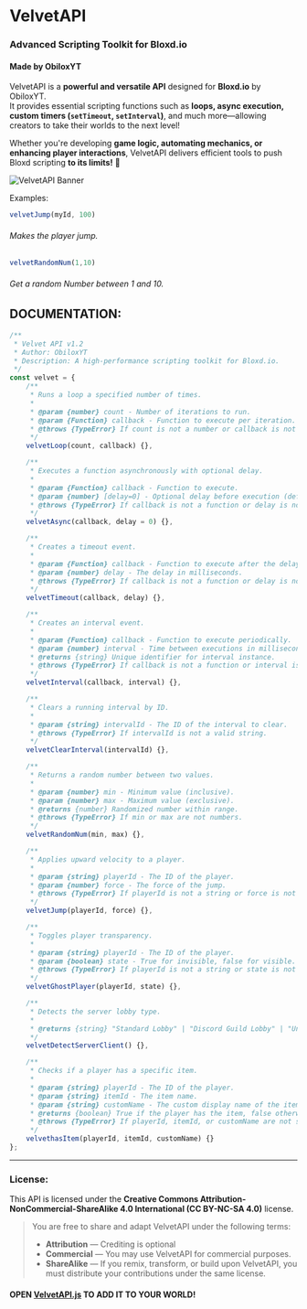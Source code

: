 # **VelvetAPI**  
### **Advanced Scripting Toolkit for Bloxd.io**  
#### **Made by ObiloxYT**  

VelvetAPI is a **powerful and versatile API** designed for **Bloxd.io** by ObiloxYT.  
It provides essential scripting functions such as **loops, async execution, custom timers (`setTimeout`, `setInterval`)**, and much more—allowing creators to take their worlds to the next level!  

Whether you're developing **game logic, automating mechanics, or enhancing player interactions**, VelvetAPI delivers efficient tools to push Bloxd scripting **to its limits!** 🚀  

![VelvetAPI Banner](main/VelvetAPI_Banner.png)

Examples:

```js
velvetJump(myId, 100)
```
###### Makes the player jump.

```js
velvetRandomNum(1,10)
```
###### Get a random Number between 1 and 10.

## DOCUMENTATION:
```js
/**
 * Velvet API v1.2  
 * Author: ObiloxYT  
 * Description: A high-performance scripting toolkit for Bloxd.io.  
 */
const velvet = {
    /**
     * Runs a loop a specified number of times.
     *
     * @param {number} count - Number of iterations to run.
     * @param {Function} callback - Function to execute per iteration.
     * @throws {TypeError} If count is not a number or callback is not a function.
     */
    velvetLoop(count, callback) {},

    /**
     * Executes a function asynchronously with optional delay.
     *
     * @param {Function} callback - Function to execute.
     * @param {number} [delay=0] - Optional delay before execution (default 0ms).
     * @throws {TypeError} If callback is not a function or delay is not a number.
     */
    velvetAsync(callback, delay = 0) {},

    /**
     * Creates a timeout event.
     *
     * @param {Function} callback - Function to execute after the delay.
     * @param {number} delay - The delay in milliseconds.
     * @throws {TypeError} If callback is not a function or delay is not a number.
     */
    velvetTimeout(callback, delay) {},

    /**
     * Creates an interval event.
     *
     * @param {Function} callback - Function to execute periodically.
     * @param {number} interval - Time between executions in milliseconds.
     * @returns {string} Unique identifier for interval instance.
     * @throws {TypeError} If callback is not a function or interval is not a number.
     */
    velvetInterval(callback, interval) {},

    /**
     * Clears a running interval by ID.
     *
     * @param {string} intervalId - The ID of the interval to clear.
     * @throws {TypeError} If intervalId is not a valid string.
     */
    velvetClearInterval(intervalId) {},

    /**
     * Returns a random number between two values.
     *
     * @param {number} min - Minimum value (inclusive).
     * @param {number} max - Maximum value (exclusive).
     * @returns {number} Randomized number within range.
     * @throws {TypeError} If min or max are not numbers.
     */
    velvetRandomNum(min, max) {},

    /**
     * Applies upward velocity to a player.
     *
     * @param {string} playerId - The ID of the player.
     * @param {number} force - The force of the jump.
     * @throws {TypeError} If playerId is not a string or force is not a number.
     */
    velvetJump(playerId, force) {},

    /**
     * Toggles player transparency.
     *
     * @param {string} playerId - The ID of the player.
     * @param {boolean} state - True for invisible, false for visible.
     * @throws {TypeError} If playerId is not a string or state is not a boolean.
     */
    velvetGhostPlayer(playerId, state) {},

    /**
     * Detects the server lobby type.
     *
     * @returns {string} "Standard Lobby" | "Discord Guild Lobby" | "Unknown Lobby Type"
     */
    velvetDetectServerClient() {},

    /**
     * Checks if a player has a specific item.
     *
     * @param {string} playerId - The ID of the player.
     * @param {string} itemId - The item name.
     * @param {string} customName - The custom display name of the item.
     * @returns {boolean} True if the player has the item, false otherwise.
     * @throws {TypeError} If playerId, itemId, or customName are not strings.
     */
    velvethasItem(playerId, itemId, customName) {}
};
```

---

### License: 
This API is licensed under the **Creative Commons Attribution-NonCommercial-ShareAlike 4.0 International (CC BY-NC-SA 4.0)** license.

> You are free to share and adapt VelvetAPI under the following terms:
> - **Attribution** — Crediting is optional
> - **Commercial** — You may use VelvetAPI for commercial purposes.
> - **ShareAlike** — If you remix, transform, or build upon VelvetAPI, you must distribute your contributions under the same license.

#### OPEN [VelvetAPI.js](main/VelvetAPI.js) TO ADD IT TO YOUR WORLD!
